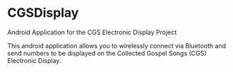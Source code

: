 # CGSDisplay
Android Application for the CGS Electronic Display Project

This android application allows you to wirelessly connect via Bluetooth and send numbers to be displayed on the Collected Gospel Songs (CGS) Electronic Display.

